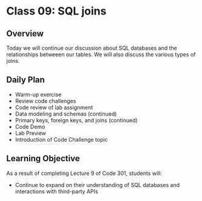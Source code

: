 # Class 09: SQL joins

## Overview

Today we will continue our discussion about SQL databases and the relationships betweeen our tables. We will also discuss the various types of joins.

## Daily Plan

- Warm-up exercise
- Review code challenges
- Code review of lab assignment
- Data modeling and schemas (continued)
- Primary keys, foreign keys, and joins (continued)
- Code Demo
- Lab Preview
- Introduction of Code Challenge topic

## Learning Objective

As a result of completing Lecture 9 of Code 301, students will:
- Continue to expand on their understanding of SQL databases and interactions with third-party APIs
